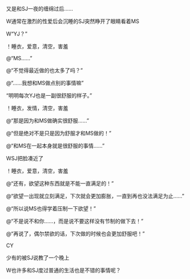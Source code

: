 又是和SJ一夜的缠绵过后……

W通常在激烈的性爱后会沉睡的SJ突然睁开了眼睛看着MS

W“YJ？”

！睡衣，爱意，清空，害羞

@“MS……”

@“不觉得最近做的也太多了吗？”

@“……我想和MS做点别的事情嘛”

“明明每次YJ也是一副很舒服的样子。”

！睡衣，发情，清空，害羞

@“那是因为和MS做确实很舒服……”

@“但是绝对不是只是因为舒服才和MS做的！”

@“和MS在一起本身就是很舒服的事情……”

WSJ把脸凑近了

！睡衣，爱意，清空，害羞

@“还有，欲望这种东西就是不能一直满足的！”

@“欲望一出现就立刻满足，下次就会更加膨胀，一直到再也没法满足为止……”

@“所以说MS也得学着压制一下欲望！”

@“不是说不和你……，而是说不要这样没有节制的做下去！”

@“再说了，偶尔禁欲的话，下次做的时候也会更加舒服吧！”

CY

少有的被SJ说教了一个晚上

W也许多和SJ度过普通的生活也是不错的事情呢？
